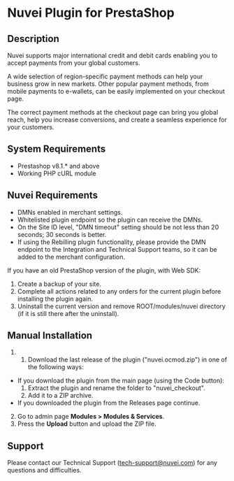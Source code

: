 # Nuvei Plugin for PrestaShop

## Description
Nuvei supports major international credit and debit cards enabling you to accept payments from your global customers.

A wide selection of region-specific payment methods can help your business grow in new markets. Other popular payment methods, from mobile payments to e-wallets, can be easily implemented on your checkout page.

The correct payment methods at the checkout page can bring you global reach, help you increase conversions, and create a seamless experience for your customers.

## System Requirements
- Prestashop v8.1.* and above  
- Working PHP cURL module

## Nuvei Requirements
- DMNs enabled in merchant settings.  
- Whitelisted plugin endpoint so the plugin can receive the DMNs.  
- On the Site ID level, "DMN timeout" setting should be not less than 20 seconds; 30 seconds is better.  
- If using the Rebilling plugin functionality, please provide the DMN endpoint to the Integration and Technical Support teams, so it can be added to the merchant configuration.


If you have an old PrestaShop version of the plugin, with Web SDK:

1. Create a backup of your site.
2. Complete all actions related to any orders for the current plugin before installing the plugin again.
3. Uninstall the current version and remove ROOT/modules/nuvei directory (if it is still there after the uninstall).

## Manual Installation
1. 1.	Download the last release of the plugin ("nuvei.ocmod.zip") in one of the following ways:
  - If you download the plugin from the main page (using the Code button):
    1. Extract the plugin and rename the folder to "nuvei_checkout".
	2. Add it to a ZIP archive.
  - If you downloaded the plugin from the Releases page continue.
2. Go to admin page **Modules > Modules & Services**.
3. Press the **Upload** button and upload the ZIP file.

## Support
Please contact our Technical Support (tech-support@nuvei.com) for any questions and difficulties.